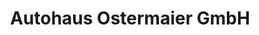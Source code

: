 ---
title: "Autohaus Ostermaier GmbH"
url: /waldkraiburg/autohaus-ostermaier-gmbh/
shop: Autohaus
---